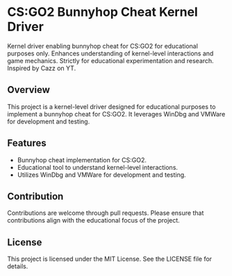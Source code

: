 # CS:GO2 Bunnyhop Cheat Kernel Driver
Kernel driver enabling bunnyhop cheat for CS:GO2 for educational purposes only. Enhances understanding of kernel-level interactions and game mechanics. Strictly for educational experimentation and research. Inspired by Cazz on YT.
## Overview
This project is a kernel-level driver designed for educational purposes to implement a bunnyhop cheat for CS:GO2. It leverages WinDbg and VMWare for development and testing.
## Features
- Bunnyhop cheat implementation for CS:GO2.
- Educational tool to understand kernel-level interactions.
- Utilizes WinDbg and VMWare for development and testing.
## Contribution
Contributions are welcome through pull requests. Please ensure that contributions align with the educational focus of the project.
## License
This project is licensed under the MIT License. See the LICENSE file for details.

